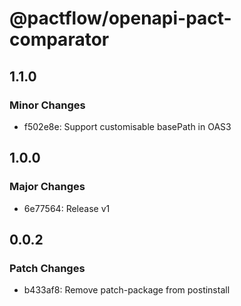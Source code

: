 # @pactflow/openapi-pact-comparator

## 1.1.0

### Minor Changes

- f502e8e: Support customisable basePath in OAS3

## 1.0.0

### Major Changes

- 6e77564: Release v1

## 0.0.2

### Patch Changes

- b433af8: Remove patch-package from postinstall
